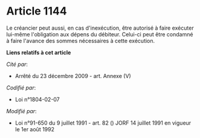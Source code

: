 # Article 1144

Le créancier peut aussi, en cas d'inexécution, être autorisé à faire exécuter lui-même l'obligation aux dépens du débiteur.
Celui-ci peut être condamné à faire l'avance des sommes nécessaires à cette exécution.

**Liens relatifs à cet article**

_Cité par_:

  - Arrêté du 23 décembre 2009 - art. Annexe (V)

_Codifié par_:

  - Loi n°1804-02-07

_Modifié par_:

  - Loi n°91-650 du 9 juillet 1991 - art. 82 () JORF 14 juillet 1991 en vigueur le 1er août 1992
